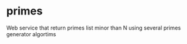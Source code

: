 # primes
Web service that return primes list minor than N using several primes generator algortims 
